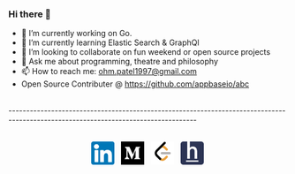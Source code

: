 ### Hi there 👋




- 🔭 I’m currently working on Go.
- 🌱 I’m currently learning Elastic Search & GraphQl
- 👯 I’m looking to collaborate on fun weekend or open source projects
- 💬 Ask me about programming, theatre and philosophy
- 📫 How to reach me: ohm.patel1997@gmail.com
- Open Source Contributer @ https://github.com/appbaseio/abc
<br>
-----------------------------------------------------------------------------------------------------------------------------------
<br>
<br>
<p align="center">
  <a href="https://www.linkedin.com/in/ohmpatel1997"> <img src="https://github.com/ohmpatel1997/ohmpatel1997/blob/master/linkedin.png" width="42"></a>&nbsp&nbsp
  <a href="https://medium.com/@ohm.patel1997"> <img src="https://github.com/ohmpatel1997/ohmpatel1997/blob/master/medium.png" width="42"></a>&nbsp&nbsp
  <a href="https://leetcode.com/op1997/"> <img src="https://github.com/ohmpatel1997/ohmpatel1997/blob/master/leetocde.png" width="42"></a>&nbsp&nbsp
  <a href="https://www.hackerearth.com/@ohm.patel1997"> <img src="https://github.com/ohmpatel1997/ohmpatel1997/blob/master/hackerearth.png" width="42"></a>
</p>
 
